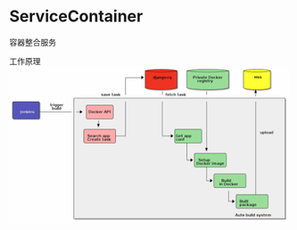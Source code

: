# ServiceContainer
容器整合服务

工作原理
![image](https://github.com/YanbingCs/ServiceContainer/blob/master/autobuild.png)
